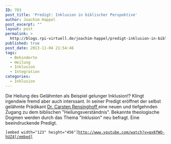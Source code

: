 ```yaml
---
ID: 783
post_title: 'Predigt: Inklusion in biblischer Perspektive'
author: Joachim Happel
post_excerpt: ""
layout: post
permalink: >
  http://blogs.rpi-virtuell.de/joachim-happel/predigt-inklusion-in-biblischer-perspektive/
published: true
post_date: 2013-11-04 21:54:46
tags:
  - Behinderte
  - Heilung
  - Inklusion
  - Integration
categories:
  - Inklusion
---
```

Die Heilung des Gelähmten als Beispiel gelunger Inklusion!? Klingt irgendwie fremd aber auch interssant. In seiner Predigt eröffnet der selbst gelähmte Prädikant <a title="Homepage von Carsten Rensinghoff" href="http://www.rensinghoff.org/" target="_blank">Dr. Carsten Rensinghoff </a>eine neuen und tiefgehnden Zugang zu dem biblischen "Heilungsverständnis". Bekannte theologische Dogmen werden durch das Thema "Inklusion" neu befragt.
Eine beeindruckende Predigt.

<code>[embed width="123" height="456"]http://www.youtube.com/watch?v=qx8fWO-hUZ4[/embed]</code>

&nbsp;